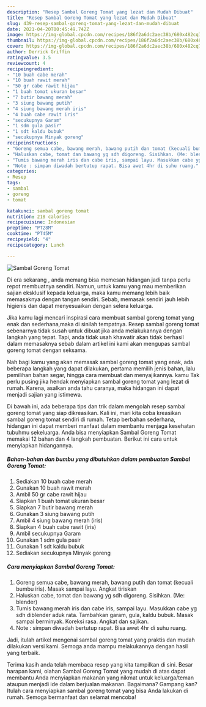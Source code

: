 ```yaml
---
description: "Resep Sambal Goreng Tomat yang lezat dan Mudah Dibuat"
title: "Resep Sambal Goreng Tomat yang lezat dan Mudah Dibuat"
slug: 439-resep-sambal-goreng-tomat-yang-lezat-dan-mudah-dibuat
date: 2021-04-20T00:45:49.742Z
image: https://img-global.cpcdn.com/recipes/186f2a6dc2aec38b/680x482cq70/sambal-goreng-tomat-foto-resep-utama.jpg
thumbnail: https://img-global.cpcdn.com/recipes/186f2a6dc2aec38b/680x482cq70/sambal-goreng-tomat-foto-resep-utama.jpg
cover: https://img-global.cpcdn.com/recipes/186f2a6dc2aec38b/680x482cq70/sambal-goreng-tomat-foto-resep-utama.jpg
author: Derrick Griffin
ratingvalue: 3.5
reviewcount: 4
recipeingredient:
- "10 buah cabe merah"
- "10 buah rawit merah"
- "50 gr cabe rawit hijau"
- "1 buah tomat ukuran besar"
- "7 butir bawang merah"
- "3 siung bawang putih"
- "4 siung bawang merah iris"
- "4 buah cabe rawit iris"
- "secukupnya Garam"
- "1 sdm gula pasir"
- "1 sdt kaldu bubuk"
- "secukupnya Minyak goreng"
recipeinstructions:
- "Goreng semua cabe, bawang merah, bawang putih dan tomat (kecuali bumbu iris). Masak sampai layu. Angkat tiriskan"
- "Haluskan cabe, tomat dan bawang yg sdh digoreng. Sisihkan. (Me: blender)"
- "Tumis bawang merah iris dan cabe iris, sampai layu. Masukkan cabe yg sdh diblender aduk rata. Tambahkan garam, gula, kaldu bubuk. Masak sampai berminyak. Koreksi rasa. Angkat dan sajikan."
- "Note : simpan diwadah bertutup rapat. Bisa awet 4hr di suhu ruang."
categories:
- Resep
tags:
- sambal
- goreng
- tomat

katakunci: sambal goreng tomat 
nutrition: 218 calories
recipecuisine: Indonesian
preptime: "PT28M"
cooktime: "PT45M"
recipeyield: "4"
recipecategory: Lunch

---
```



![Sambal Goreng Tomat](https://img-global.cpcdn.com/recipes/186f2a6dc2aec38b/680x482cq70/sambal-goreng-tomat-foto-resep-utama.jpg)

Di era  sekarang , anda memang bisa memesan hidangan jadi tanpa perlu repot membuatnya sendiri. Namun, untuk kamu yang mau memberikan sajian eksklusif kepada keluarga, maka kamu memang lebih baik memasaknya dengan tangan sendiri. Sebab, memasak sendiri jauh lebih higienis dan dapat menyesuaikan dengan selera keluarga.

Jika kamu lagi mencari inspirasi cara membuat sambal goreng tomat yang enak dan sederhana,maka di sinilah tempatnya. Resep sambal goreng tomat  sebenarnya tidak susah untuk dibuat jika anda melakukannya dengan langkah yang tepat. Tapi, anda tidak usah khawatir akan tidak berhasil dalam memasaknya 
sebab dalam artikel ini kami akan mengupas sambal goreng tomat dengan seksama.  



Nah bagi kamu yang akan memasak sambal goreng tomat yang enak, ada beberapa langkah yang dapat dilakukan, pertama memilih jenis bahan, lalu pemilihan bahan segar, hingga cara membuat dan menyajikannya. kamu Tak perlu pusing jika hendak menyiapkan sambal goreng tomat yang lezat di rumah. Karena, asalkan anda  tahu caranya, maka hidangan ini dapat menjadi sajian yang istimewa.

Di bawah ini, ada beberapa tips dan trik dalam mengolah resep sambal goreng tomat yang siap dikreasikan. Kali ini, mari kita coba kreasikan sambal goreng tomat sendiri di rumah. Tetap berbahan sederhana, hidangan ini dapat memberi manfaat dalam membantu menjaga kesehatan tubuhmu sekeluarga. Anda bisa menyiapkan Sambal Goreng Tomat memakai 12 bahan dan 4 langkah pembuatan. Berikut ini cara untuk menyiapkan hidangannya.

<!--inarticleads1-->

##### Bahan-bahan dan bumbu yang dibutuhkan dalam pembuatan Sambal Goreng Tomat:

1. Sediakan 10 buah cabe merah
1. Gunakan 10 buah rawit merah
1. Ambil 50 gr cabe rawit hijau
1. Siapkan 1 buah tomat ukuran besar
1. Siapkan 7 butir bawang merah
1. Gunakan 3 siung bawang putih
1. Ambil 4 siung bawang merah (iris)
1. Siapkan 4 buah cabe rawit (iris)
1. Ambil secukupnya Garam
1. Gunakan 1 sdm gula pasir
1. Gunakan 1 sdt kaldu bubuk
1. Sediakan secukupnya Minyak goreng




<!--inarticleads2-->

##### Cara menyiapkan Sambal Goreng Tomat:

1. Goreng semua cabe, bawang merah, bawang putih dan tomat (kecuali bumbu iris). Masak sampai layu. Angkat tiriskan
1. Haluskan cabe, tomat dan bawang yg sdh digoreng. Sisihkan. (Me: blender)
1. Tumis bawang merah iris dan cabe iris, sampai layu. Masukkan cabe yg sdh diblender aduk rata. Tambahkan garam, gula, kaldu bubuk. Masak sampai berminyak. Koreksi rasa. Angkat dan sajikan.
1. Note : simpan diwadah bertutup rapat. Bisa awet 4hr di suhu ruang.




Jadi, itulah artikel mengenai  sambal goreng tomat  yang praktis dan mudah dilakukan versi kami. Semoga anda mampu melakukannya dengan hasil yang terbaik. 

Terima kasih anda telah membaca resep yang kita tampilkan di sini. Besar harapan kami, olahan  Sambal Goreng Tomat yang mudah di atas dapat membantu Anda menyiapkan makanan yang nikmat untuk keluarga/teman ataupun menjadi ide dalam berjualan makanan. Bagaimana? Gampang kan? Itulah cara menyiapkan sambal goreng tomat yang bisa Anda lakukan di rumah. Semoga bermanfaat dan selamat mencoba!

